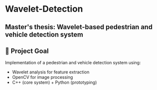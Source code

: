 # Wavelet-Detection
## Master's thesis: Wavelet-based pedestrian and vehicle detection system

## 🎯 Project Goal
Implementation of a pedestrian and vehicle detection system using:
- Wavelet analysis for feature extraction
- OpenCV for image processing
- C++ (core system) + Python (prototyping)
